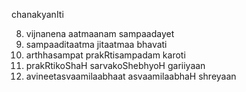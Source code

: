 chanakyanIti

8. vijnanena aatmaanam sampaadayet
9. sampaaditaatma jitaatmaa bhavati
10. arthhasampat prakRtisampadam karoti
11. prakRtikoShaH sarvakoShebhyoH gariiyaan
14. avineetasvaamilaabhaat asvaamilaabhaH shreyaan
  